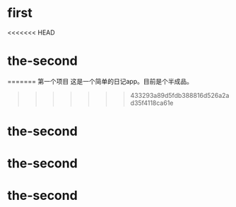 # first
<<<<<<< HEAD
# the-second
=======
第一个项目
这是一个简单的日记app。目前是个半成品。
>>>>>>> 433293a89d5fdb388816d526a2ad35f4118ca61e
# the-second
# the-second
# the-second
